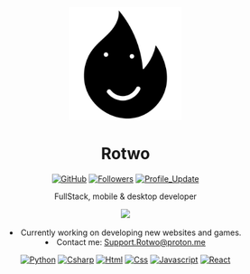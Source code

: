 <p align="center">
  <img src="https://github.com/Rotwo/Rotwo/blob/main/assets/Rotwo-Logo-v3-bg.png?raw=true" width="200" />
  <h1 align="center">Rotwo</h1>
  <div align="center">
    <a href="https://github.com/rotwo" target="_blank"><img alt="GitHub" src="https://img.shields.io/badge/-@Rotwo-181717?style=flat-square&logo=GitHub&logoColor=white"></a>
    <a href="https://github.com/rotwo?tab=followers"><img alt="Followers" src="https://img.shields.io/github/followers/Rotwo?color=4C1&logo=github"></a>
    <a href="https://github.com/rotwo/rotwo" target="_blank"><img alt="Profile_Update" src="https://img.shields.io/github/last-commit/Rotwo/Rotwo?label=Profile%20update&style=fflat-square"></a>
  </div>
  <p align="center">FullStack, mobile & desktop developer</p>
</p>
<p align="center">
  <img src="https://github-readme-stats.vercel.app/api?username=Rotwo&show_icons=true&theme=tokyonight" />
  <li align="center">Currently working on developing new websites and games.</li>
  <li align="center">Contact me: <a href="Support.Rotwo@proton.me">Support.Rotwo@proton.me</a></li>
</p>
<p align="center">
  <a href="https://github.com/rotwo?tab=repositories&language=python" target="_blank"><img alt="Python" src="https://img.shields.io/badge/Python-FFD43B?style=rounded-square&logo=python&logoColor=blue&color=yellow"></a>
  <a href="https://github.com/rotwo?tab=repositories&language=csharp" target="_blank"><img alt="Csharp" src="https://img.shields.io/badge/Csharp-FFD43B?style=rounded-square&logo=csharp&logoColor=white&color=purple"></a>
    <a href="https://github.com/rotwo?tab=repositories&language=html" target="_blank"><img alt="Html" src="https://img.shields.io/badge/Html-FFD43B?style=rounded-square&logo=html&logoColor=white&color=orange"></a>
      <a href="https://github.com/rotwo?tab=repositories&language=css" target="_blank"><img alt="Css" src="https://img.shields.io/badge/Css-FFD43B?style=rounded-square&logo=css&logoColor=white&color=blue"></a>
        <a href="https://github.com/rotwo?tab=repositories&language=javascript" target="_blank"><img alt="Javascript" src="https://img.shields.io/badge/Javascript-FFD43B?style=rounded-square&logo=javascript&logoColor=white&color=yellow"></a>
          <a href="https://github.com/rotwo?tab=repositories&language=javascript" target="_blank"><img alt="React" src="https://img.shields.io/badge/React-FFD43B?style=rounded-square&logo=react&logoColor=white&color=blue"></a>
</p>

